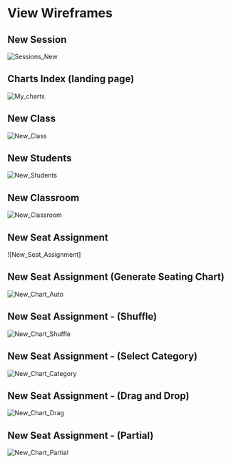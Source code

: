 # View Wireframes

## New Session
![Sessions_New]

## Charts Index (landing page)
![My_charts]

## New Class
![New_Class]

## New Students
![New_Students]

## New Classroom
![New_Classroom]

## New Seat Assignment
![New_Seat_Assignment]

## New Seat Assignment (Generate Seating Chart)
![New_Chart_Auto]

## New Seat Assignment - (Shuffle)
![New_Chart_Shuffle]

## New Seat Assignment - (Select Category)
![New_Chart_Category]

## New Seat Assignment - (Drag and Drop)
![New_Chart_Drag]

## New Seat Assignment - (Partial)
![New_Chart_Partial]


[Sessions_New]: ./wireframes/Sessions_New.png
[My_Charts]: ./wireframes/my_charts.png
[New_Class]: ./wireframes/new_class.png
[New_Students]: ./wireframes/new_students.png
[New_Classroom]: ./wireframes/new_classroom.png
[New_Seat_Sssignment]: ./wireframes/new_seat_assignment.png
[New_Chart_Auto]: ./wireframes/new_chart_auto.png
[New_Chart_Shuffle]: ./wireframes/new_chart_shuffle.png
[New_Chart_Category]: ./wireframes/new_chart_category.png
[New_Chart_Drag]: ./wireframes/new_chart_drag.png
[New_Chart_Partial]: ./wireframes/new_chart_partial.png
